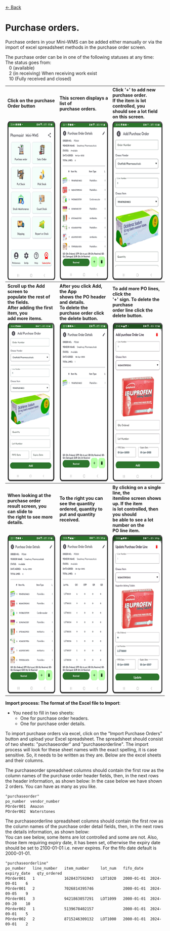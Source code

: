 [← Back](README.md)

# Purchase orders.

Purchase orders in your Mini-WMS can be added either manually or via the import of excel spreadsheet methods in the purchase order screen.

The purchase order can be in one of the following statuses at any time: <br>The status goes from:<br>&nbsp;&nbsp;&nbsp;0 (available)<br>&nbsp;&nbsp;&nbsp;2  (in receiving) When receiving work exist<br>&nbsp;&nbsp;&nbsp;10 (Fully received and closed)

<table>
  <tr>
    <th align="left">Click on the purchase Order button</th>
    <th align="left">This screen displays a list of <br>purchase orders.</th>
    <th align="left">Click '+' to add new purchase order. <br>
        If the item is lot controlled, you <br>
        should see a lot field on this screen.</th>
  </tr>
  <tr>
    <td style="vertical-align: top;">
      <img src="asset/main1.png" alt="Step 1" style="height:500px;">
    </td>
    <td style="vertical-align: top;">
      <img src="asset/purchaseorder_view1.png" alt="Step 2" style="height:500px;">
    </td>
    <td style="vertical-align: top;">
      <img src="asset/purchaseorder_add1.png" alt="Step 2" style="height:500px;">
    </td>
  </tr>
  <tr>
    <th align="left">Scroll up the Add screen to <br>populate the rest of the fields.<br>After adding the first item, you<br> add more items.</th>
    <th align="left">After you click Add, the App<br> shows the PO header and details.<br>To delete the purchase order click<br> the delete button.</th>
    <th align="left">To add more PO lines, click the<br> '+' sign. To delete the purchase<br> order line click the delete button.</th>
  </tr>
  <tr>
    <td style="vertical-align: top;">
      <img src="asset/purchaseorder_add2.png" alt="Step 1" style="height:500px;">
    </td>
    <td style="vertical-align: top;">
      <img src="asset/purchaseorder_add4.png" alt="Step 2" style="height:500px;">
    </td>
    <td style="vertical-align: top;">
      <img src="asset/purchaseorder_add3.png" alt="Step 2" style="height:500px;">
    </td>
  </tr>
  <tr>
    <th align="left">When looking at the purchase order <br>result screen, you can slide to <br>the right to see more details.</th>
    <th align="left">To the right you can see the quantity<br> ordered, quantity to put and quantity<br> received.</th>
    <th align="left">By clicking on a single line, the <br>itemline screen shows up. If the item <br>is lot controlled, then you should<br> be able to see a lot number on the<br> PO line item.</th>
  </tr>
  <tr>
    <td style="vertical-align: top;">
      <img src="asset/purchaseorder_view1.png" alt="Step 1" style="height:500px;">
    </td>
    <td style="vertical-align: top;">
      <img src="asset/purchaseorder-1-2.png" alt="Step 2" style="height:500px;">
    </td>
    <td style="vertical-align: top;">
      <img src="asset/purchaseorder-1-3.png" alt="Step 2" style="height:500px;">
    </td>
  </tr>
</table>

**Import process: The format of the Excel file to Import**:  
- You need to fill in two sheets:  
  - One for purchase order headers.  
  - One for purchase order details.
    
To import purchase orders via excel, click on the "Import Purchase Orders" button and upload your Excel spreadsheet.
The spreadsheet should consist of two sheets: "purchaseorder" and "purchaseorderline". The import process will look for these sheet names with the exact spelling, it is case sensitive.
So, it needs to be written as they are. Below are the excel sheets and their columns.

The purchaseorder spreadsheet columns should contain the first row as the column names of the purchase order header fields, then, in the next rows the header information, as shown below:
In the case below we have shown 2 orders. You can have as many as you like.  

```
"purchaseorder"
po_number  vendor_number
POrder001  Amazon
POrder002  Waterstones
```

The purchaseorderline spreadsheet columns should contain the first row as the column names of the purchase order detail fields, then, in the next rows the details information, as shown below:  
You can see below, some items are lot controlled and some are not. Also, those item requiring expiry date, it has been set, otherwise the expiry date should be set to 2100-01-01 i.e. never expires. For the fifo date default is 2000-01-01.  

```
"purchaseorderline"
po_number   line_number   item_number     lot_num   fifo_date   expiry_date   qty_ordered  
POrder001   1             1628437592043   LOT1020   2000-01-01  2024-09-01    6  
POrder001   2             7026814395746             2000-01-01  2024-09-05    9  
POrder001   3             9421863057291   LOT1099   2000-01-01  2024-09-20    10  
POrder002   1             5139678402157             2000-01-01  2024-09-01    5  
POrder002   2             8715246309132   LOT1000   2000-01-01  2024-09-01    2  
```
